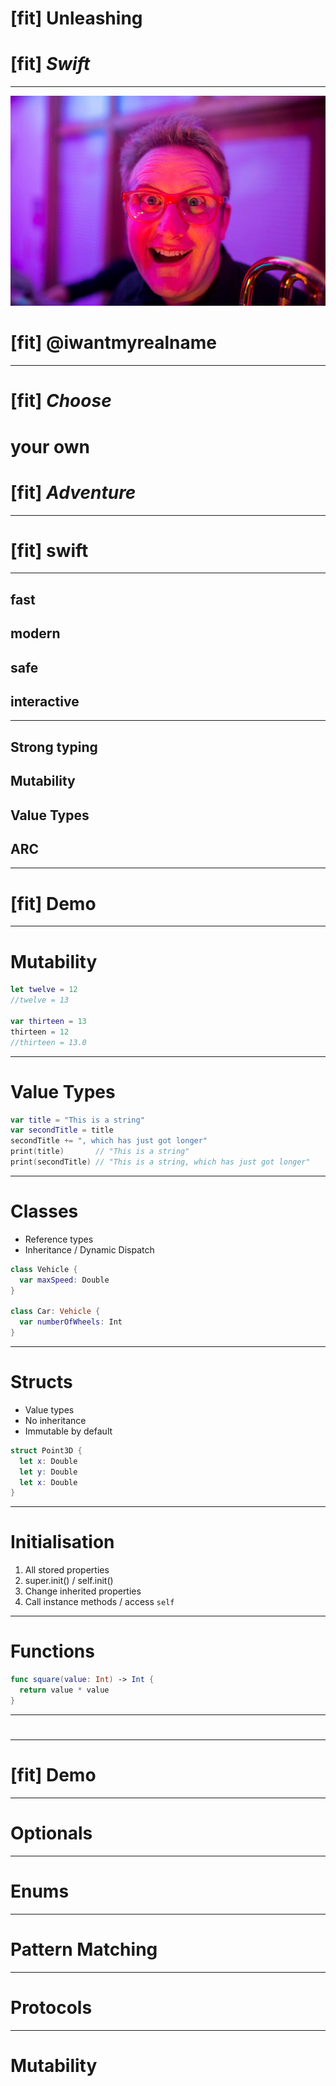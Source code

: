 # [fit] Unleashing
# [fit] *Swift*

---


![original](img/sams_face.jpg)

# [fit] @iwantmyrealname


---

# [fit] *Choose*

# your own

# [fit] *Adventure*

---
# [fit] **swift**

---

## fast
## modern
## safe
## interactive


---

## Strong typing
## Mutability
## Value Types
## ARC

---

# [fit] __Demo__

---
# Mutability

```swift
let twelve = 12
//twelve = 13

var thirteen = 13
thirteen = 12
//thirteen = 13.0
```

---
# Value Types

```swift
var title = "This is a string"
var secondTitle = title
secondTitle += ", which has just got longer"
print(title)       // "This is a string"
print(secondTitle) // "This is a string, which has just got longer"
```

---
# Classes

- Reference types
- Inheritance / Dynamic Dispatch

```swift
class Vehicle {
  var maxSpeed: Double
}

class Car: Vehicle {
  var numberOfWheels: Int
}
```

---
# Structs

- Value types
- No inheritance
- Immutable by default

```swift
struct Point3D {
  let x: Double
  let y: Double
  let x: Double
}
```

---
# Initialisation

1. All stored properties
2. super.init() / self.init()
3. Change inherited properties
4. Call instance methods / access `self`

---
# Functions

```swift
func square(value: Int) -> Int {
  return value * value
}
```


---
#



---

# [fit] __Demo__



---
# Optionals


---
# Enums



---
# Pattern Matching


---
# Protocols


---
# Mutability
